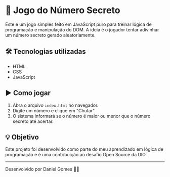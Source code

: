 # 🎯 Jogo do Número Secreto

Este é um jogo simples feito em JavaScript puro para treinar lógica de programação e manipulação do DOM. A ideia é o jogador tentar adivinhar um número secreto gerado aleatoriamente.

## 🛠 Tecnologias utilizadas

- HTML
- CSS
- JavaScript

## ▶️ Como jogar

1. Abra o arquivo `index.html` no navegador.
2. Digite um número e clique em "Chutar".
3. O sistema informará se o número é maior ou menor que o número secreto até acertar.

## 💡 Objetivo

Este projeto foi desenvolvido como parte do meu aprendizado em lógica de programação e é uma contribuição ao desafio Open Source da DIO.

---

Desenvolvido por Daniel Gomes 👨‍💻  
